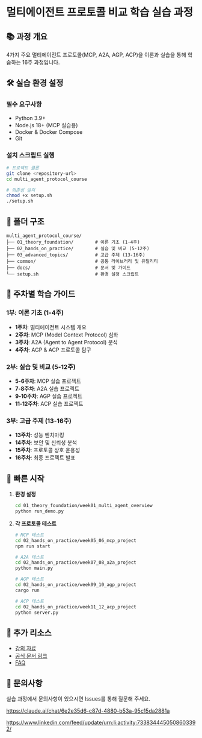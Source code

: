 # 멀티에이전트 프로토콜 비교 학습 실습 과정

## 📚 과정 개요
4가지 주요 멀티에이전트 프로토콜(MCP, A2A, AGP, ACP)을 이론과 실습을 통해 학습하는 16주 과정입니다.

## 🛠️ 실습 환경 설정

### 필수 요구사항
- Python 3.9+
- Node.js 18+ (MCP 실습용)
- Docker & Docker Compose
- Git

### 설치 스크립트 실행
```bash
# 프로젝트 클론
git clone <repository-url>
cd multi_agent_protocol_course

# 의존성 설치
chmod +x setup.sh
./setup.sh
```

## 📁 폴더 구조

```
multi_agent_protocol_course/
├── 01_theory_foundation/        # 이론 기초 (1-4주)
├── 02_hands_on_practice/        # 실습 및 비교 (5-12주)
├── 03_advanced_topics/          # 고급 주제 (13-16주)
├── common/                      # 공통 라이브러리 및 유틸리티
├── docs/                        # 문서 및 가이드
└── setup.sh                     # 환경 설정 스크립트
```

## 🎯 주차별 학습 가이드

### 1부: 이론 기초 (1-4주)
- **1주차**: 멀티에이전트 시스템 개요
- **2주차**: MCP (Model Context Protocol) 심화
- **3주차**: A2A (Agent to Agent Protocol) 분석  
- **4주차**: AGP & ACP 프로토콜 탐구

### 2부: 실습 및 비교 (5-12주)
- **5-6주차**: MCP 실습 프로젝트
- **7-8주차**: A2A 실습 프로젝트
- **9-10주차**: AGP 실습 프로젝트
- **11-12주차**: ACP 실습 프로젝트

### 3부: 고급 주제 (13-16주)
- **13주차**: 성능 벤치마킹
- **14주차**: 보안 및 신뢰성 분석
- **15주차**: 프로토콜 상호 운용성
- **16주차**: 최종 프로젝트 발표

## 🚀 빠른 시작

1. **환경 설정**
   ```bash
   cd 01_theory_foundation/week01_multi_agent_overview
   python run_demo.py
   ```

2. **각 프로토콜 테스트**
   ```bash
   # MCP 테스트
   cd 02_hands_on_practice/week05_06_mcp_project
   npm run start

   # A2A 테스트  
   cd 02_hands_on_practice/week07_08_a2a_project
   python main.py

   # AGP 테스트
   cd 02_hands_on_practice/week09_10_agp_project
   cargo run

   # ACP 테스트
   cd 02_hands_on_practice/week11_12_acp_project
   python server.py
   ```

## 📖 추가 리소스
- [강의 자료](multi_agent_protocol_course.md)
- [공식 문서 링크](docs/official_resources.md)
- [FAQ](docs/faq.md)

## 💬 문의사항
실습 과정에서 문의사항이 있으시면 Issues를 통해 질문해 주세요. 

https://claude.ai/chat/6e2e35d6-c87d-4880-b53a-95c15da2881a

https://www.linkedin.com/feed/update/urn:li:activity:7338344450508603392/